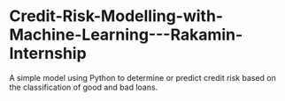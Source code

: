 # Credit-Risk-Modelling-with-Machine-Learning---Rakamin-Internship

A simple model using Python to determine or predict credit risk based on the classification of good and bad loans.
